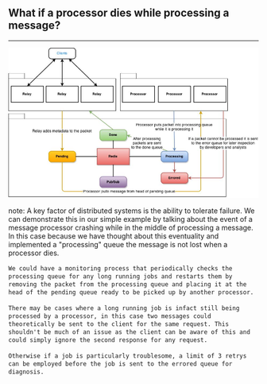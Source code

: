 ##  What if a processor dies while processing a message?

-------------

![Simple Distributed System](images/simple-distributed-system.jpg)

note:
    A key factor of distributed systems is the ability to tolerate failure. We can demonstrate this in our simple example by talking about the event of a message processor crashing while in the middle of processing a message. In this case because we have thought about this eventuality and implemented a "processing" queue the message is not lost when a processor dies.

    We could have a monitoring process that periodically checks the processing queue for any long running jobs and restarts them by removing the packet from the processing queue and placing it at the head of the pending queue ready to be picked up by another processor.

    There may be cases where a long running job is infact still being processed by a processor, in this case two messages could theoretically be sent to the client for the same request. This shouldn't be much of an issue as the client can be aware of this and could simply ignore the second response for any request.

    Otherwise if a job is particularly troublesome, a limit of 3 retrys can be employed before the job is sent to the errored queue for diagnosis.
